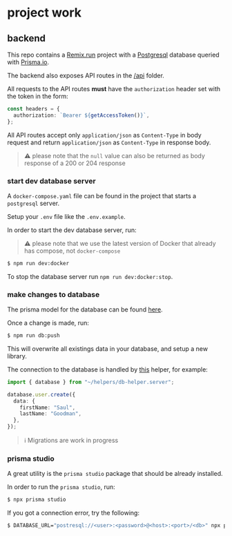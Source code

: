 # project work

## backend

This repo contains a [Remix.run](https://remix.run) project with a [Postgresql](https://postgresql.org) database queried with [Prisma.io](https://prisma.io).

The backend also exposes API routes in the [/api](./app/routes/api) folder.

All requests to the API routes **must** have the `authorization` header set with the token in the form:

```ts
const headers = {
  authorization: `Bearer ${getAccessToken()}`,
};
```

All API routes accept only `application/json` as `Content-Type` in body request and return `application/json` as `Content-Type` in response body.

> ⚠️ please note that the `null` value can also be returned as body response of a 200 or 204 response

### start dev database server

A `docker-compose.yaml` file can be found in the project that starts a `postgresql` server.

Setup your `.env` file like the `.env.example`.

In order to start the dev database server, run:

> ⚠️ please note that we use the latest version of Docker that already has compose, not `docker-compose`

```sh
$ npm run dev:docker
```

To stop the database server run `npm run dev:docker:stop`.

### make changes to database

The prisma model for the database can be found [here](./prisma/schema.prisma).

Once a change is made, run:

```sh
$ npm run db:push
```

This will overwrite all existings data in your database, and setup a new library.

The connection to the database is handled by [this](./app/helpers/db-helper.server.ts) helper, for example:

```ts
import { database } from "~/helpers/db-helper.server";

database.user.create({
  data: {
    firstName: "Saul",
    lastName: "Goodman",
  },
});
```

> ℹ️ Migrations are work in progress

### prisma studio

A great utility is the `prisma studio` package that should be already installed.

In order to run the `prisma studio`, run:

```sh
$ npx prisma studio
```

If you got a connection error, try the following:

```sh
$ DATABASE_URL="postresql://<user>:<password>@<host>:<port>/<db>" npx prisma studio
```
